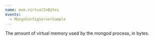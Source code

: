 ```yaml
---
name: mem.virtualInBytes
events:
  - MongoConfigServerSample
---
```


The amount of virtual memory used by the mongod process, in bytes.